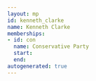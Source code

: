 ```yaml
---
layout: mp
id: kenneth_clarke
name: Kenneth Clarke
memberships:
- id: con
  name: Conservative Party
  start: 
  end: 
autogenerated: true
---
```

